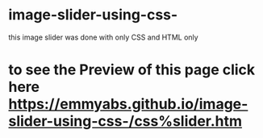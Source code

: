# image-slider-using-css-
this image slider was done with only CSS and HTML only
# to see the Preview of this page click here https://emmyabs.github.io/image-slider-using-css-/css%slider.htm
